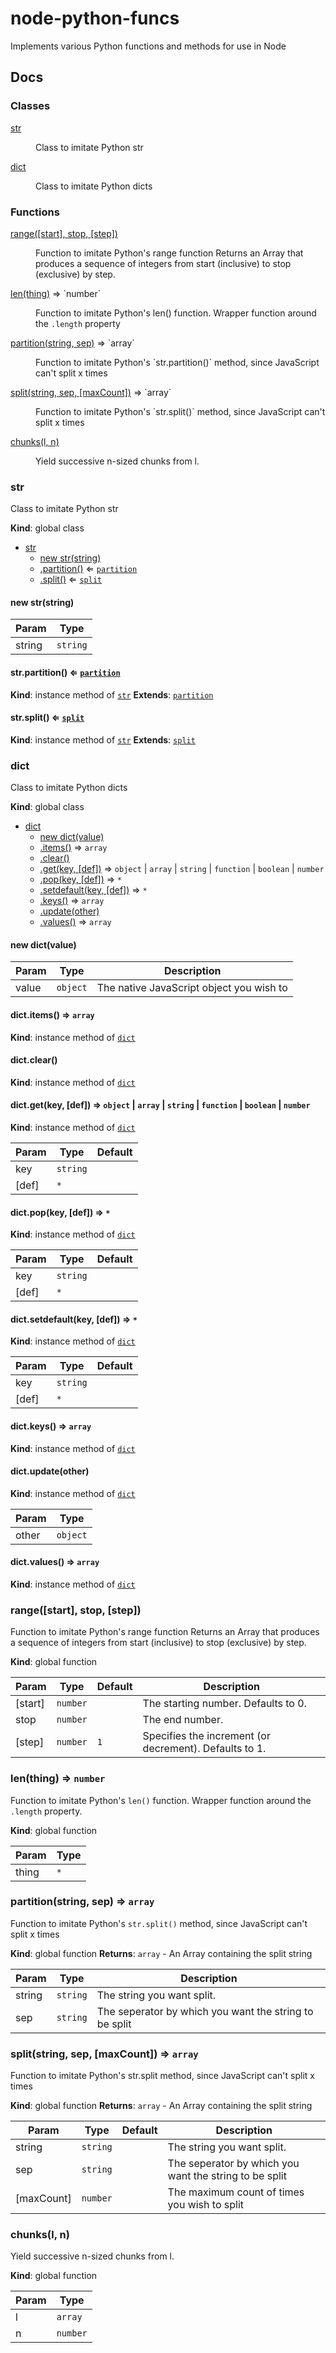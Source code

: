 # node-python-funcs
Implements various Python functions and methods for use in Node

## Docs
### Classes

<dl>
<dt><a href="#str">str</a></dt>
<dd><p>Class to imitate Python str</p>
</dd>
<dt><a href="#dict">dict</a></dt>
<dd><p>Class to imitate Python dicts</p>
</dd>
</dl>

### Functions

<dl>
<dt><a href="#range">range([start], stop, [step])</a></dt>
<dd><p>Function to imitate Python&#39;s range function
Returns an Array that produces a sequence of integers from start (inclusive) to stop (exclusive) by step.</p>
</dd>
<dt><a href="#len">len(thing)</a> ⇒ `number`</dt>
<dd><p>Function to imitate Python&#39;s len() function.
Wrapper function around the <code>.length</code> property</p>
</dd>
<dt><a href="#partition">partition(string, sep)</a> ⇒ `array`</dt>
<dd><p>Function to imitate Python&#39;s `str.partition()` method, since JavaScript can&#39;t split x times</p>
</dd>
<dt><a href="#split">split(string, sep, [maxCount])</a> ⇒ `array`</dt>
<dd><p>Function to imitate Python&#39;s `str.split()` method, since JavaScript can&#39;t split x times</p>
</dd>
<dt><a href="#chunks">chunks(l, n)</a></dt>
<dd><p>Yield successive n-sized chunks from l.</p>
</dd>
</dl>

<a name="str"></a>

### str
Class to imitate Python str

**Kind**: global class

* [str](#str)
    * [new str(string)](#new_str_new)
    * [.partition()](#str+partition) ⇐ [`partition`](#partition)
    * [.split()](#str+split) ⇐ [`split`](#split)

<a name="new_str_new"></a>

#### new str(string)

| Param | Type |
| --- | --- |
| string | `string` |

<a name="str+partition"></a>

#### str.partition() ⇐ [`partition`](#partition)
**Kind**: instance method of [`str`](#str)
**Extends**: [`partition`](#partition)
<a name="str+split"></a>

#### str.split() ⇐ [`split`](#split)
**Kind**: instance method of [`str`](#str)
**Extends**: [`split`](#split)
<a name="dict"></a>

### dict
Class to imitate Python dicts

**Kind**: global class

* [dict](#dict)
    * [new dict(value)](#new_dict_new)
    * [.items()](#dict+items) ⇒ `array`
    * [.clear()](#dict+clear)
    * [.get(key, [def])](#dict+get) ⇒ `object` \| `array` \| `string` \| `function` \| `boolean` \| `number`
    * [.pop(key, [def])](#dict+pop) ⇒ `*`
    * [.setdefault(key, [def])](#dict+setdefault) ⇒ `*`
    * [.keys()](#dict+keys) ⇒ `array`
    * [.update(other)](#dict+update)
    * [.values()](#dict+values) ⇒ `array`

<a name="new_dict_new"></a>

#### new dict(value)

| Param | Type | Description |
| --- | --- | --- |
| value | `object` | The native JavaScript object you wish to |

<a name="dict+items"></a>

#### dict.items() ⇒ `array`
**Kind**: instance method of [`dict`](#dict)
<a name="dict+clear"></a>

#### dict.clear()
**Kind**: instance method of [`dict`](#dict)
<a name="dict+get"></a>

#### dict.get(key, [def]) ⇒ `object` \| `array` \| `string` \| `function` \| `boolean` \| `number`
**Kind**: instance method of [`dict`](#dict)

| Param | Type | Default |
| --- | --- | --- |
| key | `string` |  |
| [def] | <code>\*</code> | <code></code> |

<a name="dict+pop"></a>

#### dict.pop(key, [def]) ⇒ `*`
**Kind**: instance method of [`dict`](#dict)

| Param | Type | Default |
| --- | --- | --- |
| key | `string` |  |
| [def] | `*` | <code></code> |

<a name="dict+setdefault"></a>

#### dict.setdefault(key, [def]) ⇒ <code>\*</code>
**Kind**: instance method of [`dict`](#dict)

| Param | Type | Default |
| --- | --- | --- |
| key | `string` |  |
| [def] | <code>\*</code> | <code></code> |

<a name="dict+keys"></a>

#### dict.keys() ⇒ `array`
**Kind**: instance method of [`dict`](#dict)
<a name="dict+update"></a>

#### dict.update(other)
**Kind**: instance method of [`dict`](#dict)

| Param | Type |
| --- | --- |
| other | `object` |

<a name="dict+values"></a>

#### dict.values() ⇒ `array`
**Kind**: instance method of [`dict`](#dict)
<a name="range"></a>

### range([start], stop, [step])
Function to imitate Python's range function
Returns an Array that produces a sequence of integers from start (inclusive) to stop (exclusive) by step.

**Kind**: global function

| Param | Type | Default | Description |
| --- | --- | --- | --- |
| [start] | `number` |  | The starting number. Defaults to 0. |
| stop | `number` |  | The end number. |
| [step] | `number` | `1` | Specifies the increment (or decrement). Defaults to 1. |

<a name="len"></a>

### len(thing) ⇒ `number`
Function to imitate Python's `len()` function.
Wrapper function around the `.length` property.

**Kind**: global function

| Param | Type |
| --- | --- |
| thing | <code>\*</code> |

<a name="partition"></a>

### partition(string, sep) ⇒ `array`
Function to imitate Python's `str.split()` method, since JavaScript can't split x times

**Kind**: global function
**Returns**: `array` - An Array containing the split string

| Param | Type | Description |
| --- | --- | --- |
| string | `string` | The string you want split. |
| sep | `string` | The seperator by which you want the string to be split |

<a name="split"></a>

### split(string, sep, [maxCount]) ⇒ `array`
Function to imitate Python's str.split method, since JavaScript can't split x times

**Kind**: global function
**Returns**: `array` - An Array containing the split string

| Param | Type | Default | Description |
| --- | --- | --- | --- |
| string | `string` |  | The string you want split. |
| sep | `string` |  | The seperator by which you want the string to be split |
| [maxCount] | `number` | <code></code> | The maximum count of times you wish to split |

<a name="chunks"></a>

### chunks(l, n)
Yield successive n-sized chunks from l.

**Kind**: global function

| Param | Type |
| --- | --- |
| l | `array` |
| n | `number` |